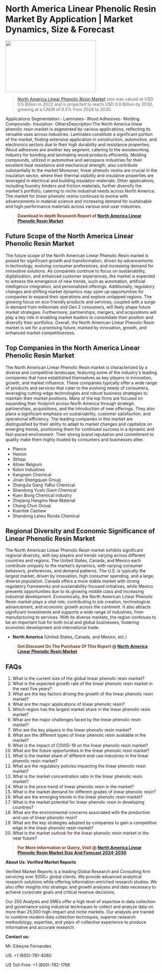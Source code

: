 <p><h1>North America Linear Phenolic Resin Market By Application | Market Dynamics, Size & Forecast</h1><p><img class="aligncenter size-medium wp-image-105565" src="https://ffe5etoiles.com/wp-content/uploads/2025/01/MST7-300x171.png" alt="" width="300" height="171" /></p><blockquote><p><a href="https://www.verifiedmarketreports.com/download-sample/?rid=452566&utm_source=Github-NA&utm_medium=351" target="_blank">North America Linear Phenolic Resin Market</a> size was valued at USD 0.5 Billion in 2022 and is projected to reach USD 0.8 Billion by 2030, growing at a CAGR of 6.5% from 2024 to 2030.</p></blockquote>Applications Segmentation:- Laminates- Wood Adhesives- Molding Compounds- Insulation- OthersDescription:The North America linear phenolic resin market is segmented by various applications, reflecting its versatile uses across industries. Laminates constitute a significant portion of the market, finding extensive application in construction, automotive, and electronics sectors due to their high durability and resistance properties. Wood adhesives are another key segment, catering to the woodworking industry for bonding and laminating wood products efficiently. Molding compounds, utilized in automotive and aerospace industries for their excellent heat resistance and mechanical strength, also contribute substantially to the market.Moreover, linear phenolic resins are crucial in the insulation sector, where their thermal stability and insulative properties are leveraged in electrical and building insulation materials. Other applications, including foundry binders and friction materials, further diversify the market's portfolio, catering to niche industrial needs across North America. The market for linear phenolic resins continues to evolve with advancements in material science and increasing demand for sustainable and high-performance materials across various end-user industries.</p><blockquote><p><span style="color: #993300;"><strong>Download In depth Research Report of <a href="https://www.verifiedmarketreports.com/download-sample/?rid=452566&utm_source=Github-NA&utm_medium=351">North America Linear Phenolic Resin Market</a></strong></span></p></blockquote><h2>Future Scope of the North America Linear Phenolic Resin Market</h2><p>The future scope of the North American Linear Phenolic Resin market is poised for significant growth and transformation, driven by advancements in technology, evolving consumer preferences, and increasing demand for innovative solutions. As companies continue to focus on sustainability, digitalization, and enhanced customer experiences, the market is expected to witness the emergence of new trends, such as automation, artificial intelligence integration, and personalized offerings. Additionally, regulatory changes and shifting market dynamics may open up opportunities for companies to expand their operations and explore untapped regions. The growing focus on eco-friendly products and services, coupled with a surge in demand from millennials and Gen Z consumers, will likely shape future market strategies. Furthermore, partnerships, mergers, and acquisitions will play a key role in enabling market leaders to consolidate their position and diversify their portfolios. Overall, the North American Linear Phenolic Resin market is set for a promising future, marked by innovation, growth, and enhanced market competitiveness.</p><h2>Top Companies in the North America Linear Phenolic Resin Market</h2><p>The North American Linear Phenolic Resin market is characterized by a diverse and competitive landscape, featuring some of the industry's leading companies that have established themselves as key players in innovation, growth, and market influence. These companies typically offer a wide range of products and services that cater to the evolving needs of consumers, leveraging cutting-edge technologies and robust business strategies to maintain their market positions. Many of the top firms are focused on expanding their footprint across North America through strategic partnerships, acquisitions, and the introduction of new offerings. They also place a significant emphasis on sustainability, customer satisfaction, and operational efficiency. The leading companies in this market are distinguished by their ability to adapt to market changes and capitalize on emerging trends, positioning them for continued success in a dynamic and fast-paced environment. Their strong brand reputation and commitment to quality make them highly trusted by consumers and businesses alike.</p><p><ul><li>Plenco </li><li> Hexion </li><li> Sbhpp </li><li> Allnex Belgium </li><li> Kolon Industries </li><li> Kangnam Chemical </li><li> Jinan Shengquan Group </li><li> ZhangJia Gang YaRui Chemical </li><li> Shandong Yushi Giant Chemical </li><li> Kuen Bong Chemical Industry </li><li> Zhejiang Hangmo New Material </li><li> Chang Chun Group </li><li> Kuentek Cashew </li><li> Shandong Laiwu Runda Chemical</li></ul></p><h2>Regional Diversity and Economic Significance of Linear Phenolic Resin Market</h2><p>The North American Linear Phenolic Resin market exhibits significant regional diversity, with key players and trends varying across different countries and regions. The United States, Canada, and Mexico each contribute uniquely to the market’s dynamics, with varying consumer behaviors, preferences, and demand patterns. The U.S. is typically the largest market, driven by innovation, high consumer spending, and a large, diverse population. Canada offers a more stable market with strong regulatory frameworks and sustainability-focused initiatives, while Mexico presents opportunities due to its growing middle class and increasing industrial development. Economically, the North American Linear Phenolic Resin market plays a vital role, contributing to job creation, technological advancement, and economic growth across the continent. It also attracts significant investments and supports a wide range of industries, from manufacturing to services. With its diverse markets, the region continues to be an important hub for both local and global businesses, fostering economic development and international trade.</p><ul> <li><strong>North America</strong> (United States, Canada, and Mexico, etc.)</li></ul><blockquote><p><span style="color: #993300;"><strong>Get Discount On The Purchase Of This Report @ <a href="https://www.verifiedmarketreports.com/ask-for-discount/?rid=452566&utm_source=Github-NA&utm_medium=351">North America Linear Phenolic Resin Market</a></strong></span></p></blockquote><h2>FAQs</h2><p><ol> <li>What is the current size of the global linear phenolic resin market?</div><div></li> <li>What is the expected growth rate of the linear phenolic resin market in the next five years?</div><div></li> <li>What are the key factors driving the growth of the linear phenolic resin market?</div><div></li> <li>What are the major applications of linear phenolic resin?</div><div></li> <li>Which region has the largest market share in the linear phenolic resin market?</div><div></li> <li>What are the major challenges faced by the linear phenolic resin market?</div><div></li> <li>Who are the key players in the linear phenolic resin market?</div><div></li> <li>What are the different types of linear phenolic resin available in the market?</div><div></li> <li>What is the impact of COVID-19 on the linear phenolic resin market?</div><div></li> <li>What are the future opportunities in the linear phenolic resin market?</div><div></li> <li>What is the market share of different end-use industries in the linear phenolic resin market?</div><div></li> <li>What are the regulatory policies impacting the linear phenolic resin market?</div><div></li> <li>What is the market concentration ratio in the linear phenolic resin market?</div><div></li> <li>What is the price trend of linear phenolic resin in the market?</div><div></li> <li>What is the market demand for different grades of linear phenolic resin?</div><div></li> <li>What are the emerging trends in the linear phenolic resin market?</div><div></li> <li>What is the market potential for linear phenolic resin in developing countries?</div><div></li> <li>What are the environmental concerns associated with the production and use of linear phenolic resin?</div><div></li> <li>What are the key strategies adopted by companies to gain a competitive edge in the linear phenolic resin market?</div><div></li> <li>What is the market outlook for the linear phenolic resin market in the near future?</div><div></li></ol></p><blockquote><p><span style="color: #993300;"><strong>For More Information or Query, Visit @ <a href="https://www.verifiedmarketreports.com/product/linear-phenolic-resin-market/">North America Linear Phenolic Resin Market Size And Forecast 2024-2030</a></strong></span></p></blockquote><p><strong>About Us: Verified Market Reports</strong></p><p>Verified Market Reports is a leading Global Research and Consulting firm servicing over 5000+ global clients. We provide advanced analytical research solutions while offering information-enriched research studies. We also offer insights into strategic and growth analyses and data necessary to achieve corporate goals and critical revenue decisions.</p><p>Our 250 Analysts and SMEs offer a high level of expertise in data collection and governance using industrial techniques to collect and analyze data on more than 25,000 high-impact and niche markets. Our analysts are trained to combine modern data collection techniques, superior research methodology, expertise, and years of collective experience to produce informative and accurate research.</p><p><strong>Contact us:</strong></p><p>Mr. Edwyne Fernandes</p><p>US: +1 (650)-781-4080</p><p>US Toll-Free: +1 (800)-782-1768</p>
